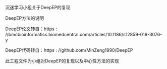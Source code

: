 沉迷学习小组关于DeepEP的复现

DeepEP方法的说明

DeepEP论文转自：https : //bmcbioinformatics.biomedcentral.com/articles/10.1186/s12859-019-3076-y

DeepEP代码转自：https : //github.com/MinZeng1990/DeepEP

此工程文件为小组对DeepEP的复现以及中心性方法的实现
